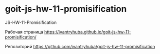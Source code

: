 # goit-js-hw-11-promisification
JS-HW-11-Promisification

Рабочая страница https://ivantryhuba.github.io/goit-js-hw-11-promisification/

Репозиторий https://github.com/ivantryhuba/goit-js-hw-11-promisification
